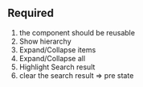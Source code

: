 ## Required
1. the component should be reusable
2. Show hierarchy
3. Expand/Collapse items
4. Expand/Collapse all
5. Highlight Search result
6. clear the search result => pre state

